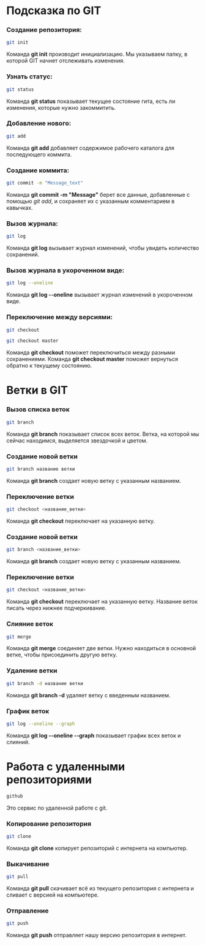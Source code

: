 # Подсказка по GIT

### Создание репозитория:
```sh
git init
```
Команда **git init** производит инициализацию. Мы указываем папку, в которой GIT начнет отслеживать изменения.

### Узнать статус:
```sh
git status
```
Команда **git status** показывает текущее состояние гита, есть ли изменения, которые нужно закоммитить.

### Добавление нового:
```sh
git add
```
Команда **git add** добавляет содержимое рабочего каталога для последующего коммита.

### Создание коммита:
```sh
git commit -m "Message_text"
```
Команда **git commit -m "Message"** берет все данные, добавленные с помощью *git add*, и сохраняет их с указанным комментарием в кавычках.

### Вызов журнала:
```sh
git log
```
Команда **git log** вызывает журнал изменений, чтобы увидеть количество сохранений.

### Вызов журнала в укороченном виде:
```sh
git log --oneline
```
Команда **git log --oneline** вызывает журнал изменений в укороченном виде.

### Переключение между версиями:
```sh
git checkout

git checkout master
```
Команда **git checkout** поможет переключиться между разными сохранениями. Команда **git checkout master** поможет вернуться обратно к текущему состоянию.

# Ветки в GIT

### Вызов списка веток
```sh
git branch
```
Команда **git branch** показывает список всех веток. Ветка, на которой мы сейчас находимся, выделяется звездочкой и цветом.


### Создание новой ветки
```sh
git branch название ветки
```
Команда **git branch** создает новую ветку с указанным названием.

### Переключение ветки
```sh
git checkout <название_ветки>
```
Команда **git checkout** переключает на указанную ветку.

### Создание новой ветки
```sh
git branch <название_ветки>
```
Команда **git branch** создает новую ветку с указанным названием.

### Переключение ветки
```sh
git checkout <название_ветки>
```
Команда **git checkout** переключает на указанную ветку. Название веток писать через нижнее подчеркивание.

### Слияние веток
```sh
git merge
```
Команда **git merge** соединяет две ветки. Нужно находиться в основной ветке, чтобы присоединить другую ветку.

### Удаление ветки
```sh
git branch -d название ветки
```
Команда **git branch -d** удаляет ветку с введенным названием.

### График веток
```sh
git log --oneline --graph
```
Команда **git log --oneline --graph** показывает график всех веток и слияний.

# Работа с удаленными репозиториями

```sh
github
```
Это сервис по удаленной работе с git.

### Копирование репозитория
```sh
git clone
```
Команда **git clone** копирует репозиторий с интернета на компьютер.

### Выкачивание
```sh
git pull
```
Команда **git pull** скачивает всё из текущего репозитория с интернета и сливает с версией на компьютере.

### Отправление
```sh
git push
```
Команда **git push** отправляет нашу версию репозитория в интернет.